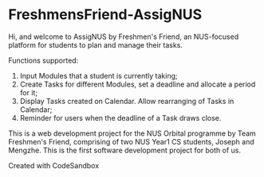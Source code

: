 # FreshmensFriend-AssigNUS

Hi, and welcome to AssigNUS by Freshmen's Friend, an NUS-focused platform for students to plan and manage their tasks.

Functions supported:

1. Input Modules that a student is currently taking;
2. Create Tasks for different Modules, set a deadline and allocate a period for it;
3. Display Tasks created on Calendar. Allow rearranging of Tasks in Calendar;
4. Reminder for users when the deadline of a Task draws close.

This is a web development project for the NUS Orbital programme by Team Freshmen's Friend, comprising of two NUS Year1 CS students, Joseph and Mengzhe. This is the first software development project for both of us.

Created with CodeSandbox
